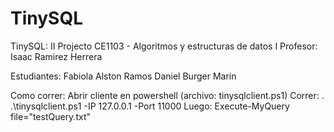 # TinySQL
TinySQL: II Projecto CE1103 - Algoritmos y estructuras de datos I
Profesor: Isaac Ramirez Herrera

Estudiantes:
Fabiola Alston Ramos
Daniel Burger Marin

Como correr: Abrir cliente en powershell (archivo: tinysqlclient.ps1)
Correr: . .\tinysqlclient.ps1 -IP 127.0.0.1 -Port 11000
Luego: Execute-MyQuery file="testQuery.txt"